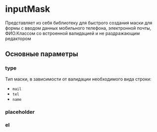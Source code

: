 # inputMask
Представляет из себя библиотеку для быстрого создания маски для формы с вводом данных мобильного телефона, электронной почты, ФИО.Классом со встроенной валидацией и не раздражающим редактором


## Основные параметры

### type

Тип маски, в зависимости от валидации необходимого вида строки:
* `mail`
* `tel`
* `name`
### placeholder

### el